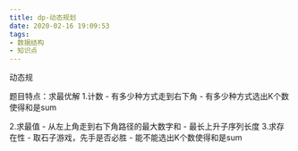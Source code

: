 ```yaml
---
title: dp-动态规划
date: 2020-02-16 19:09:53
tags:
- 数据结构
- 知识点
---
```


动态规

题目特点：求最优解
1.计数
    - 有多少种方式走到右下角
    - 有多少种方式选出K个数使得和是sum

2.求最值
    - 从左上角走到右下角路径的最大数字和
    - 最长上升子序列长度
3.求存在性
    - 取石子游戏，先手是否必胜
    - 能不能选出K个数使得和是sum